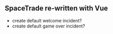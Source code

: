 ## SpaceTrade re-written with Vue

- create default welcome incident?
- create default game over incident?